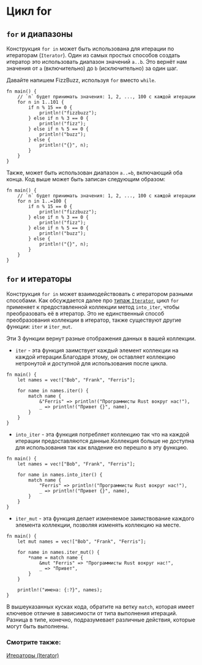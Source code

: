 # Цикл for

## `for` и диапазоны

Конструкция `for in` может быть использована для итерации по итераторам (`Iterator`).
Один из самых простых способов создать итератор это использовать
диапазон значений `a..b`. Это вернёт нам значения от `a` (включительно) до `b`
(исключительно) за один шаг.

Давайте напишем FizzBuzz, используя `for` вместо `while`.

```rust,editable
fn main() {
    // `n` будет принимать значения: 1, 2, ..., 100 с каждой итерации
    for n in 1..101 {
        if n % 15 == 0 {
            println!("fizzbuzz");
        } else if n % 3 == 0 {
            println!("fizz");
        } else if n % 5 == 0 {
            println!("buzz");
        } else {
            println!("{}", n);
        }
    }
}
```

Также, может быть использован диапазон `a..=b`, включающий оба конца.
Код выше может быть записан следующим образом:

```rust,editable
fn main() {
    // `n` будет принимать значения: 1, 2, ..., 100 с каждой итерации
    for n in 1..=100 {
        if n % 15 == 0 {
            println!("fizzbuzz");
        } else if n % 3 == 0 {
            println!("fizz");
        } else if n % 5 == 0 {
            println!("buzz");
        } else {
            println!("{}", n);
        }
    }
}
```

## `for` и итераторы

Конструкция `for in` может взаимодействовать с итератором разными способами. 
Как обсуждается далее про [типаж `Iterator`](../trait/iter.md), цикл 
`for` применяет к предоставленной коллекции метод 
`into_iter`, чтобы преобразовать её в итератор. 
Это не единственный способ преобразования коллекции в 
итератор, также существуют другие функции: `iter` и 
`iter_mut`.

Эти 3 функции вернут разные отображения данных в вашей 
коллекции.

- `iter` - эта функция заимствует каждый элемент коллекции на каждой итерации.Благодаря этому, он оставляет коллекцию нетронутой и доступной для использования после цикла.

```rust,
fn main() {
    let names = vec!["Bob", "Frank", "Ferris"];

    for name in names.iter() {
        match name {
            &"Ferris" => println!("Программисты Rust вокруг нас!"),
            _ => println!("Привет {}", name),
        }
    }
}
```

- `into_iter` - эта функция потребляет коллекцию так что на каждой итерации предоставляются данные.Коллекция больше не доступна для использования так как владение ею перешло в эту функцию.

```rust,
fn main() {
    let names = vec!["Bob", "Frank", "Ferris"];

    for name in names.into_iter() {
        match name {
            "Ferris" => println!("Программисты Rust вокруг нас!"),
            _ => println!("Привет {}", name),
        }
    }
}
```

- `iter_mut` - эта функция делает изменяемое заимствование каждого элемента коллекции, позволяя изменять коллекцию на месте.

```rust,
fn main() {
    let mut names = vec!["Bob", "Frank", "Ferris"];

    for name in names.iter_mut() {
        *name = match name {
            &mut "Ferris" => "Программисты Rust вокруг нас!",
            _ => "Привет",
        }
    }

    println!("имена: {:?}", names);
}
```

В вышеуказанных кусках кода, обратите на ветку 
`match`, которая имеет ключевое отличие в 
зависимости от типа выполнения итераций. Разница в типе, конечно, 
подразумевает различные действия, которые могут быть 
выполнены.

### Смотрите также:

[Итераторы (Iterator)](../trait/iter.md)
